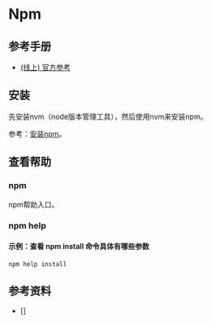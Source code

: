 # Npm

## 参考手册

- [(线上) 官方参考](https://docs.npmjs.com/)


## 安装

先安装nvm（node版本管理工具），然后使用nvm来安装npm。

参考：[安装npm](#docs/imooc_vue_basic#环境安装)。


## 查看帮助

### npm

npm帮助入口。


### npm help <term>

#### 示例：查看 npm install 命令具体有哪些参数

```
npm help install
```


## 参考资料

- []